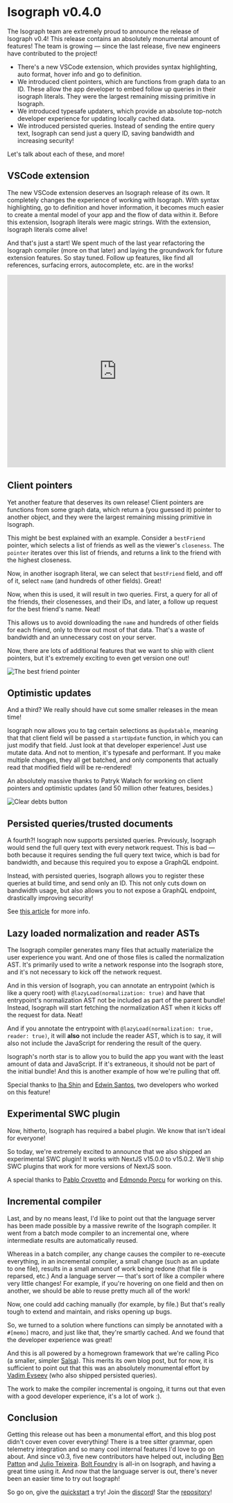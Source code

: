 # Isograph v0.4.0

The Isograph team are extremely proud to announce the release of Isograph v0.4! This release contains an absolutely monumental amount of features! The team is growing — since the last release, five new engineers have contributed to the project!

- There's a new VSCode extension, which provides syntax highlighting, auto format, hover info and go to definition.
- We introduced client pointers, which are functions from graph data to an ID. These allow the app developer to embed follow up queries in their isograph literals. They were the largest remaining missing primitive in Isograph.
- We introduced typesafe updaters, which provide an absolute top-notch developer experience for updating locally cached data.
- We introduced persisted queries. Instead of sending the entire query text, Isograph can send just a query ID, saving bandwidth and increasing security!

Let's talk about each of these, and more!

<!-- truncate -->

## VSCode extension

The new VSCode extension deserves an Isograph release of its own. It completely changes the experience of working with Isograph. With syntax highlighting, go to definition and hover information, it becomes much easier to create a mental model of your app and the flow of data within it. Before this extension, Isograph literals were magic strings. With the extension, Isograph literals come alive!

And that's just a start! We spent much of the last year refactoring the Isograph compiler (more on that later) and laying the groundwork for future extension features. So stay tuned. Follow up features, like find all references, surfacing errors, autocomplete, etc. are in the works!

<iframe width="100%" height="444" src="https://www.youtube.com/embed/rw0dc3UPWto?si=WbGPwLwQUG30xk9S" title="Demonstration of the Isograph VSCode extension" frameborder="0" allow="autoplay; clipboard-write; encrypted-media; picture-in-picture; web-share" referrerpolicy="strict-origin-when-cross-origin" allowfullscreen></iframe>

## Client pointers

Yet another feature that deserves its own release! Client pointers are functions from some graph data, which return a (you guessed it) pointer to another object, and they were the largest remaining missing primitive in Isograph.

This might be best explained with an example. Consider a `bestFriend` pointer, which selects a list of friends as well as the viewer's `closeness`. The `pointer` iterates over this list of friends, and returns a link to the friend with the highest closeness.

Now, in another isograph literal, we can select that `bestFriend` field, and off of it, select `name` (and hundreds of other fields). Great!

Now, when this is used, it will result in two queries. First, a query for all of the friends, their closenesses, and their IDs, and later, a follow up request for the best friend's name. Neat!

This allows us to avoid downloading the `name` and hundreds of other fields for each friend, only to throw out most of that data. That's a waste of bandwidth and an unnecessary cost on your server.

Now, there are lots of additional features that we want to ship with client pointers, but it's extremely exciting to even get version one out!

![The best friend pointer](/img/best-friend-pointer.png)

## Optimistic updates

And a third? We really should have cut some smaller releases in the mean time!

Isograph now allows you to tag certain selections as `@updatable`, meaning that that client field will be passed a `startUpdate` function, in which you can just modify that field. Just look at that developer experience! Just use mutate data. And not to mention, it's typesafe and performant. If you make multiple changes, they all get batched, and only components that actually read that modified field will be re-rendered!

An absolutely massive thanks to Patryk Wałach for working on client pointers and optimistic updates (and 50 million other features, besides.)

![Clear debts button](/img/clear-debts.png)

## Persisted queries/trusted documents

A fourth?! Isograph now supports persisted queries. Previously, Isograph would send the full query text with every network request. This is bad — both because it requires sending the full query text twice, which is bad for bandwidth, and because this required you to expose a GraphQL endpoint.

Instead, with persisted queries, Isograph allows you to register these queries at build time, and send only an ID. This not only cuts down on bandwidth usage, but also allows you to not expose a GraphQL endpoint, drastically improving security!

See [this article](https://benjie.dev/graphql/trusted-documents) for more info.

## Lazy loaded normalization and reader ASTs

The Isograph compiler generates many files that actually materialize the user experience you want. And one of those files is called the normalization AST. It's primarily used to write a network response into the Isograph store, and it's not necessary to kick off the network request.

And in this version of Isograph, you can annotate an entrypoint (which is like a query root) with `@lazyLoad(normalization: true)` and have that entrypoint's normalization AST not be included as part of the parent bundle! Instead, Isograph will start fetching the normalization AST when it kicks off the request for data. Neat!

And if you annotate the entrypoint with `@lazyLoad(normalization: true, reader: true)`, it will **also** not include the reader AST, which is to say, it will also not include the JavaScript for rendering the result of the query.

Isograph's north star is to allow you to build the app you want with the least amount of data and JavaScript. If it's extraneous, it should not be part of the initial bundle! And this is another example of how we're pulling that off.

Special thanks to [Iha Shin](https://x.com/xiniha_1e88df) and [Edwin Santos](https://github.com/dialectician4), two developers who worked on this feature!

## Experimental SWC plugin

Now, hitherto, Isograph has required a babel plugin. We know that isn't ideal for everyone!

So today, we're extremely excited to announce that we also shipped an experimental SWC plugin! It works with NextJS v15.0.0 to v15.0.2. We'll ship SWC plugins that work for more versions of NextJS soon.

A special thanks to [Pablo Crovetto](https://github.com/Pablinho) and [Edmondo Porcu](https://x.com/edmondo_po) for working on this.

## Incremental compiler

Last, and by no means least, I'd like to point out that the language server has been made possible by a massive rewrite of the Isograph compiler. It went from a batch mode compiler to an incremental one, where intermediate results are automatically reused.

Whereas in a batch compiler, any change causes the compiler to re-execute everything, in an incremental compiler, a small change (such as an update to one file), results in a small amount of work being redone (that file is reparsed, etc.) And a language server — that's sort of like a compiler where very little changes! For example, if you're hovering on one field and then on another, we should be able to reuse pretty much all of the work!

Now, one could add caching manually (for example, by file.) But that's really tough to extend and maintain, and risks opening up bugs.

So, we turned to a solution where functions can simply be annotated with a `#[memo]` macro, and just like that, they're smartly cached. And we found that the developer experience was great!

And this is all powered by a homegrown framework that we're calling Pico (a smaller, simpler [Salsa](https://github.com/salsa-rs/salsa)). This merits its own blog post, but for now, it is sufficient to point out that this was an absolutely monumental effort by [Vadim Evseev](https://x.com/Chiffa117) (who also shipped persisted queries).

The work to make the compiler incremental is ongoing, it turns out that even with a good developer experience, it's a lot of work :).

## Conclusion

Getting this release out has been a monumental effort, and this blog post didn't cover even cover everything! There is a tree sitter grammar, open telemetry integration and so many cool internal features I'd love to go on about. And since v0.3, five new contributors have helped out, including [Ben Patton](https://x.com/benapatton) and [Julio Teixeira](https://github.com/jcesarprog). [Bolt Foundry](https://boltfoundry.com/) is all-in on Isograph, and having a great time using it. And now that the language server is out, there's never been an easier time to try out Isograph!

So go on, give the [quickstart](https://isograph.dev/docs/quickstart/) a try! Join the [discord](https://isograph.dev/discord)! Star the [repository](https://github.com/isographlabs/isograph)!
